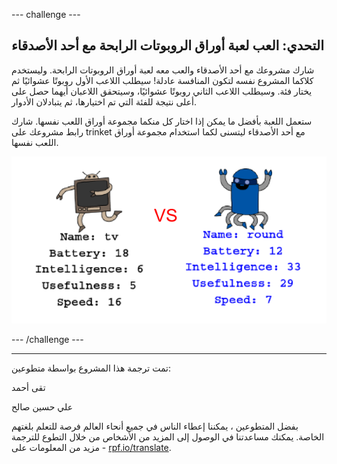 --- challenge ---

## التحدي: العب لعبة أوراق الروبوتات الرابحة مع أحد الأصدقاء

شارك مشروعك مع أحد الأصدقاء والعب معه لعبة أوراق الروبوتات الرابحة. وليستخدم كلاكما المشروع نفسه لتكون المنافسة عادلة! سيطلب اللاعب الأول روبوتًا عشوائيًا ثم يختار فئة. وسيطلب اللاعب الثاني روبوتًا عشوائيًا، وسيتحقق اللاعبان أيهما حصل على أعلى نتيجة للفئة التي تم اختيارها، ثم يتبادلان الأدوار.

ستعمل اللعبة بأفضل ما يمكن إذا اختار كل منكما مجموعة أوراق اللعب نفسها. شارك رابط مشروعك على trinket مع أحد الأصدقاء ليتسنى لكما استخدام مجموعة أوراق اللعب نفسها.

![لقطة الشاشة](images/robotrumps-play.png)

--- /challenge ---


***
تمت ترجمة هذا المشروع بواسطة متطوعين:

تقى أحمد

علي حسين صالح

بفضل المتطوعين ، يمكننا إعطاء الناس في جميع أنحاء العالم فرصة للتعلم بلغتهم الخاصة. يمكنك مساعدتنا في الوصول إلى المزيد من الأشخاص من خلال التطوع للترجمة - مزيد من المعلومات على [rpf.io/translate](https://rpf.io/translate).